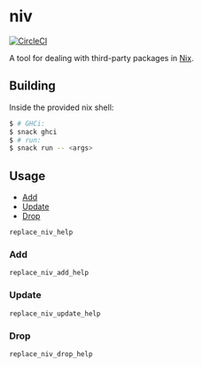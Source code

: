 # niv

[![CircleCI](https://circleci.com/gh/nmattia/niv.svg?style=svg)](https://circleci.com/gh/nmattia/niv)

A tool for dealing with third-party packages in [Nix].

## Building

Inside the provided nix shell:

``` bash
$ # GHCi:
$ snack ghci
$ # run:
$ snack run -- <args>
```

## Usage

* [Add](#add)
* [Update](#update)
* [Drop](#drop)

```
replace_niv_help
```

### Add

```
replace_niv_add_help
```

### Update

```
replace_niv_update_help
```

### Drop

```
replace_niv_drop_help
```

[Nix]: https://nixos.org/nix/

